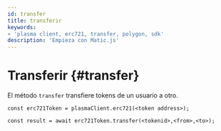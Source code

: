 ```yaml
---
id: transfer
title: transferir
keywords:
- 'plasma client, erc721, transfer, polygon, sdk'
description: 'Empieza con Matic.js'
---
```


# Transferir {#transfer}

El método `transfer` transfiere tokens de un usuario a otro.

```
const erc721Token = plasmaClient.erc721(<token address>);

const result = await erc721Token.transfer(<tokenid>,<from>,<to>);

```
